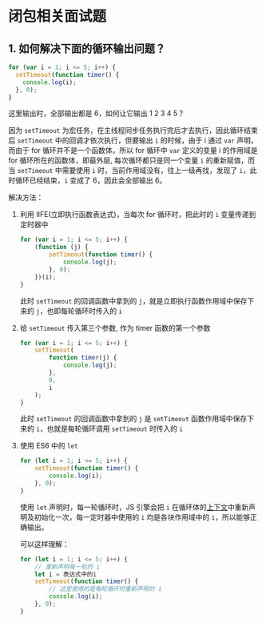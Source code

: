 # 闭包相关面试题

## 1. 如何解决下面的循环输出问题？

```js
for (var i = 1; i <= 5; i++) {
  setTimeout(function timer() {
    console.log(i);
  }, 0);
}
```

这里输出时，全部输出都是 6，如何让它输出 1 2 3 4 5？

因为 `setTimeout` 为宏任务，在主线程同步任务执行完后才去执行，因此循环结束后 `setTimeout` 中的回调才依次执行，但要输出 `i` 的时候，由于 i 通过 `var` 声明，而由于 for 循环并不是一个函数体，所以 for 循环中 `var` 定义的变量 i 的作用域是 for 循环所在的函数体，即最外层, 每次循环都只是同一个变量 `i` 的重新赋值，而当 `setTimeout` 中需要使用 `i` 时，当前作用域没有，往上一级再找，发现了 `i`，此时循环已经结束，`i` 变成了 6，因此会全部输出 6。

解决方法：

1. 利用 IIFE(立即执行函数表达式)，当每次 for 循环时，把此时的 `i` 变量传递到定时器中

    ```js
    for (var i = 1; i <= 5; i++) {
        (function (j) {
            setTimeout(function timer() {
                console.log(j);
            }, 0);
        })(i);
    }
    ```

    此时 `setTimeout` 的回调函数中拿到的 `j`，就是立即执行函数作用域中保存下来的 `j`，也即每轮循环时传入的 `i`

2. 给 `setTimeout` 传入第三个参数, 作为 timer 函数的第一个参数

    ```js
    for (var i = 1; i <= 5; i++) {
        setTimeout(
            function timer(j) {
                console.log(j);
            },
            0,
            i
        );
    }
    ```

    此时 `setTimeout` 的回调函数中拿到的 `j` 是 `setTimeout` 函数作用域中保存下来的 `i`，也就是每轮循环调用 `setTimeout` 时传入的 `i`

3. 使用 ES6 中的 `let`

    ```js
    for (let i = 1; i <= 5; i++) {
        setTimeout(function timer() {
            console.log(i);
        }, 0);
    }
    ```

    使用 `let` 声明时，每一轮循环时，JS 引擎会把 `i` 在循环体的[上下文](../js%20执行上下文与执行栈/js%20执行上下文与执行栈.md)中重新声明及初始化一次，每一定时器中使用的 `i` 均是各块作用域中的 `i`，所以能够正确输出。

    可以这样理解：

    ```js
    for (let i = 1; i <= 5; i++) {
        // 重新声明每一轮的 i
        let i = 表达式中的i
        setTimeout(function timer() {
            // 这里使用的是每轮循环时重新声明的 i
            console.log(i);
        }, 0);
    }
    ```
